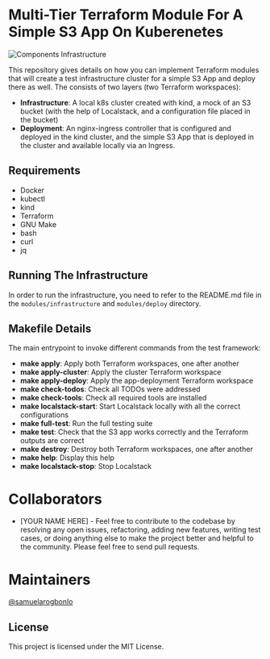 # Multi-Tier Terraform Module For A Simple S3 App On Kuberenetes

![Components Infrastructure](https://github.com/user-attachments/assets/f165cfd3-81a1-4e4e-b09f-850380ef3364)

This repository gives details on how you can implement Terraform modules that will create a test infrastructure cluster for a simple S3 App and deploy there as well. The consists of two layers (two Terraform workspaces):

- **Infrastructure**: A local k8s cluster created with kind, a mock of an S3 bucket (with the help of Localstack, and a configuration file placed in the bucket)
- **Deployment**: An nginx-ingress controller that is configured and deployed in the kind cluster, and the simple S3 App that is deployed in the cluster and available locally via an Ingress.

## Requirements
- Docker
- kubectl
- kind
- Terraform
- GNU Make
- bash
- curl
- jq

## Running The Infrastructure
In order to run the infrastructure, you need to refer to the README.md file in the `modules/infrastructure` and `modules/deploy` directory.

## Makefile Details

The main entrypoint to invoke different commands from the test framework:

- **make apply**: Apply both Terraform workspaces, one after another
- **make apply-cluster**: Apply the cluster Terraform workspace
- **make apply-deploy**: Apply the app-deployment Terraform workspace
- **make check-todos**: Check all TODOs were addressed
- **make check-tools**: Check all required tools are installed
- **make localstack-start**: Start Localstack locally with all the correct configurations
- **make full-test**: Run the full testing suite
- **make test**: Check that the S3 app works correctly and the Terraform outputs are correct
- **make destroy**: Destroy both Terraform workspaces, one after another
- **make help**: Display this help
- **make localstack-stop**: Stop Localstack

# Collaborators
- [YOUR NAME HERE] - Feel free to contribute to the codebase by resolving any open issues, refactoring, adding new features, writing test cases, or doing anything else to make the project better and helpful to the community. Please feel free to send pull requests.

# Maintainers
[@samuelarogbonlo](https://github.com/samuelarogbonlo)

## License
This project is licensed under the MIT License.
